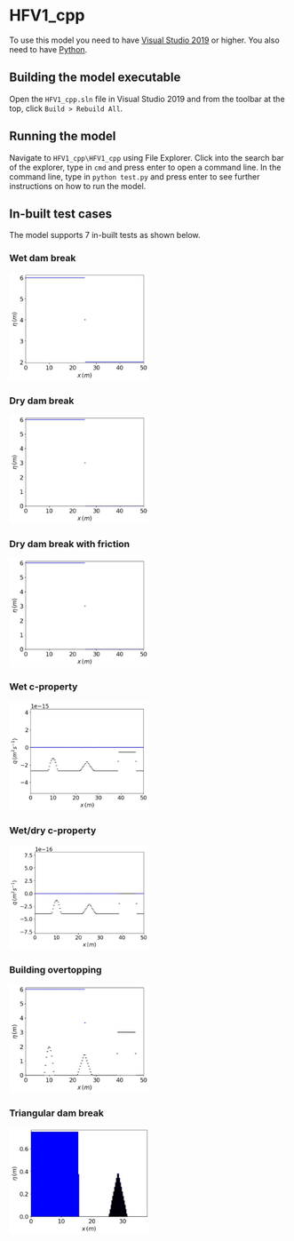 # HFV1_cpp

To use this model you need to have [Visual Studio 2019](https://visualstudio.microsoft.com/downloads/) or higher. You also need to have [Python](https://www.python.org/downloads/).

## Building the model executable

Open the `HFV1_cpp.sln` file in Visual Studio 2019 and from the toolbar at the top, click `Build > Rebuild All`.

## Running the model

Navigate to `HFV1_cpp\HFV1_cpp` using File Explorer. Click into the search bar of the explorer, type in `cmd` and press enter to open a command line. In the command line, type in `python test.py` and press enter to see further instructions on how to run the model.

## In-built test cases

The model supports 7 in-built tests as shown below.

### Wet dam break

<img src="HFV1_cpp/wet-dam-break-eta.gif" width="50%" height="50%">

### Dry dam break

<img src="HFV1_cpp/dry-dam-break-eta.gif" width="50%" height="50%">

### Dry dam break with friction

<img src="HFV1_cpp/dry-dam-break-fric-eta.gif" width="50%" height="50%">

### Wet c-property

<img src="HFV1_cpp/wet-c-prop-q.gif" width="50%" height="50%">

### Wet/dry c-property

<img src="HFV1_cpp/wet-dry-c-prop-q.gif" width="50%" height="50%">

### Building overtopping

<img src="HFV1_cpp/building-overtopping-eta.gif" width="50%" height="50%">

### Triangular dam break

<img src="HFV1_cpp/triangle-dam-break-eta.gif" width="50%" height="50%">

